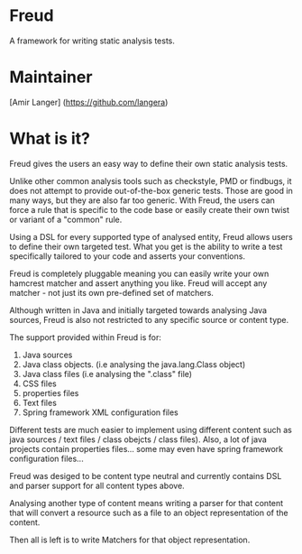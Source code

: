Freud
=====

A framework for writing static analysis tests.

Maintainer
==========

[Amir Langer] (https://github.com/langera)

What is it?
===========

Freud gives the users an easy way to define their own static analysis tests.
 
Unlike other common analysis tools such as checkstyle, PMD or findbugs, it does not attempt to provide out-of-the-box generic tests. Those are good in many ways, but they are also far too generic. With Freud, the users can force a rule that is specific to the code base or easily create their own twist or variant of a "common" rule.

Using a DSL for every supported type of analysed entity, Freud allows users to define their own targeted test. What you get is the ability to write a test specifically tailored to your code and asserts your conventions.

Freud is completely pluggable meaning you can easily write your own hamcrest matcher and assert anything you like. Freud will accept any matcher - not just its own pre-defined set of matchers.

Although written in Java and initially targeted towards analysing Java sources, Freud is also not restricted to any specific source or content type.

The support provided within Freud is for:

1. Java sources
2. Java class objects. (i.e analysing the java.lang.Class object)
3. Java class files (i.e analysing the ".class" file)
4. CSS files
5. properties files
6. Text files
7. Spring framework XML configuration files

Different tests are much easier to implement using different content such as java sources / text files / class obejcts / class files). Also, a lot of java projects contain properties files... some may even have spring framework configuration files...

Freud was desiged to be content type neutral and currently contains DSL and parser support for all content types above.

Analysing another type of content means writing a parser for that content that will convert a resource such as a file to an object representation of the content.

Then all is left is to write Matchers for that object representation.
